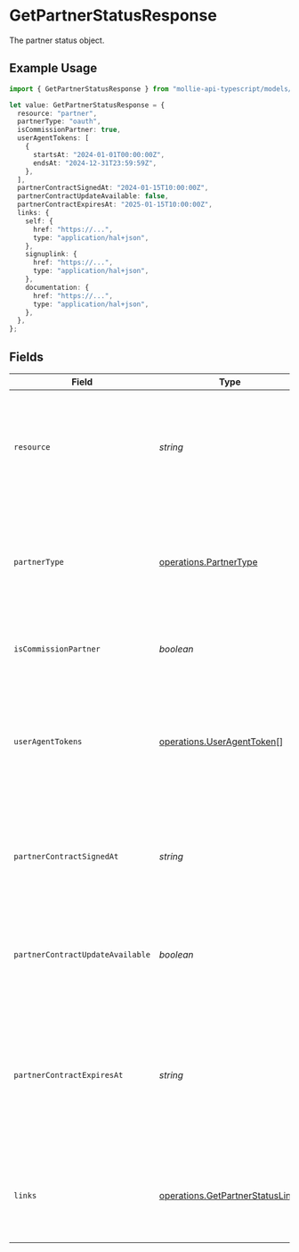 # GetPartnerStatusResponse

The partner status object.

## Example Usage

```typescript
import { GetPartnerStatusResponse } from "mollie-api-typescript/models/operations";

let value: GetPartnerStatusResponse = {
  resource: "partner",
  partnerType: "oauth",
  isCommissionPartner: true,
  userAgentTokens: [
    {
      startsAt: "2024-01-01T00:00:00Z",
      endsAt: "2024-12-31T23:59:59Z",
    },
  ],
  partnerContractSignedAt: "2024-01-15T10:00:00Z",
  partnerContractUpdateAvailable: false,
  partnerContractExpiresAt: "2025-01-15T10:00:00Z",
  links: {
    self: {
      href: "https://...",
      type: "application/hal+json",
    },
    signuplink: {
      href: "https://...",
      type: "application/hal+json",
    },
    documentation: {
      href: "https://...",
      type: "application/hal+json",
    },
  },
};
```

## Fields

| Field                                                                                                                         | Type                                                                                                                          | Required                                                                                                                      | Description                                                                                                                   | Example                                                                                                                       |
| ----------------------------------------------------------------------------------------------------------------------------- | ----------------------------------------------------------------------------------------------------------------------------- | ----------------------------------------------------------------------------------------------------------------------------- | ----------------------------------------------------------------------------------------------------------------------------- | ----------------------------------------------------------------------------------------------------------------------------- |
| `resource`                                                                                                                    | *string*                                                                                                                      | :heavy_check_mark:                                                                                                            | Indicates the response contains a partner status object. Will always contain the string `partner` for<br/>this endpoint.      | partner                                                                                                                       |
| `partnerType`                                                                                                                 | [operations.PartnerType](../../models/operations/partnertype.md)                                                              | :heavy_check_mark:                                                                                                            | Indicates the type of partner. Will be `null` if the currently authenticated organization is not<br/>enrolled as a partner.   | oauth                                                                                                                         |
| `isCommissionPartner`                                                                                                         | *boolean*                                                                                                                     | :heavy_minus_sign:                                                                                                            | Whether the current organization is receiving commissions.                                                                    | true                                                                                                                          |
| `userAgentTokens`                                                                                                             | [operations.UserAgentToken](../../models/operations/useragenttoken.md)[]                                                      | :heavy_minus_sign:                                                                                                            | Array of User-Agent token objects. Present if the organization is a partner of type `useragent`, or if<br/>they were in the past. |                                                                                                                               |
| `partnerContractSignedAt`                                                                                                     | *string*                                                                                                                      | :heavy_minus_sign:                                                                                                            | The date the partner contract was signed, in ISO 8601 format. Omitted if no contract has been signed<br/>(yet).               | 2024-01-15T10:00:00Z                                                                                                          |
| `partnerContractUpdateAvailable`                                                                                              | *boolean*                                                                                                                     | :heavy_minus_sign:                                                                                                            | Whether an update to the partner contract is available and requiring the organization's agreement.                            | false                                                                                                                         |
| `partnerContractExpiresAt`                                                                                                    | *string*                                                                                                                      | :heavy_minus_sign:                                                                                                            | The expiration date of the signed partner contract, in ISO 8601 format. Omitted if contract has no<br/>expiration date (yet). | 2025-01-15T10:00:00Z                                                                                                          |
| `links`                                                                                                                       | [operations.GetPartnerStatusLinks](../../models/operations/getpartnerstatuslinks.md)                                          | :heavy_minus_sign:                                                                                                            | An object with several relevant URLs. Every URL object will contain an `href` and a `type` field.                             |                                                                                                                               |